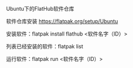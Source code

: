 Ubuntu下的FlatHub软件仓库

软件仓库安装 https://flatpak.org/setup/Ubuntu

安装软件：flatpak install flathub <软件名字（ID）>

列表已经安装的软件：flatpak list

运行软件：flatpak run <软件名字（ID）>
